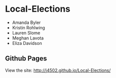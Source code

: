 # Local-Elections

- Amanda Byler
- Kristin Rohlwing
- Lauren Slome
- Meghan Lavota
- Eliza Davidson

## Github Pages

View the site: http://j4502.github.io/Local-Elections/
